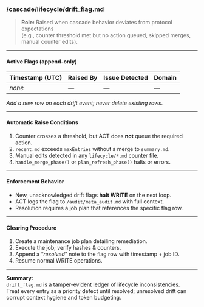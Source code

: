 <!-- @meta {
  "fileType": "append-only",
  "purpose": "Lifecycle drift indicator — logs protocol inconsistencies or skipped hygiene actions.",
  "editPolicy": "appendOnly",
  "routeScope": "global",
  "linkedAudits": ["audit/meta_audit.md"]
} -->

### /cascade/lifecycle/drift_flag.md

> **Role:** Raised when cascade behavior deviates from protocol expectations  
> (e.g., counter threshold met but no action queued, skipped merges, manual counter edits).

---

#### Active Flags  (append-only)

| Timestamp (UTC)       | Raised By                  | Issue Detected                                 | Domain |
|-----------------------|----------------------------|------------------------------------------------|--------|
| _none_                | —                          | —                                              | —      |

_Add a new row on each drift event; never delete existing rows._

---

#### Automatic Raise Conditions

1. Counter crosses a threshold, but ACT does **not** queue the required action.  
2. `recent.md` exceeds `maxEntries` without a merge to `summary.md`.  
3. Manual edits detected in any `lifecycle/*.md` counter file.  
4. `handle_merge_phase()` or `plan_refresh_phase()` halts or errors.  

---

#### Enforcement Behavior

- New, unacknowledged drift flags **halt WRITE** on the next loop.  
- ACT logs the flag to `/audit/meta_audit.md` with full context.  
- Resolution requires a job plan that references the specific flag row.

---

#### Clearing Procedure

1. Create a maintenance job plan detailing remediation.  
2. Execute the job; verify hashes & counters.  
3. Append a “_resolved_” note to the flag row with timestamp + job ID.  
4. Resume normal WRITE operations.

---

**Summary:**  
`drift_flag.md` is a tamper-evident ledger of lifecycle inconsistencies.  
Treat every entry as a priority defect until resolved; unresolved drift can corrupt context hygiene and token budgeting.
